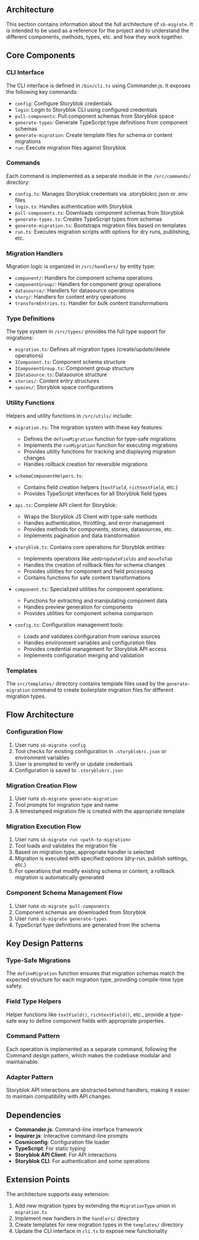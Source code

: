 ## Architecture

This section contains information about the full architecture of `sb-migrate`. It is intended to be used as a reference for the project and to understand the different components, methods, types, etc. and how they work together.

## Core Components

### CLI Interface

The CLI interface is defined in `/bin/cli.ts` using Commander.js. It exposes the following key commands:

- `config`: Configure Storyblok credentials
- `login`: Login to Storyblok CLI using configured credentials
- `pull-components`: Pull component schemas from Storyblok space
- `generate-types`: Generate TypeScript type definitions from component schemas
- `generate-migration`: Create template files for schema or content migrations
- `run`: Execute migration files against Storyblok

### Commands

Each command is implemented as a separate module in the `/src/commands/` directory:

- `config.ts`: Manages Storyblok credentials via .storyblokrc.json or .env files
- `login.ts`: Handles authentication with Storyblok
- `pull-components.ts`: Downloads component schemas from Storyblok
- `generate-types.ts`: Creates TypeScript types from schemas
- `generate-migration.ts`: Bootstraps migration files based on templates
- `run.ts`: Executes migration scripts with options for dry runs, publishing, etc.

### Migration Handlers

Migration logic is organized in `/src/handlers/` by entity type:

- `component/`: Handlers for component schema operations
- `componentGroup/`: Handlers for component group operations
- `datasource/`: Handlers for datasource operations
- `story/`: Handlers for content entry operations
- `transformEntries.ts`: Handler for bulk content transformations

### Type Definitions

The type system in `/src/types/` provides the full type support for migrations:

- `migration.ts`: Defines all migration types (create/update/delete operations)
- `IComponent.ts`: Component schema structure
- `IComponentGroup.ts`: Component group structure
- `IDataSource.ts`: Datasource structure
- `stories/`: Content entry structures
- `spaces/`: Storyblok space configurations

### Utility Functions

Helpers and utility functions in `/src/utils/` include:

- `migration.ts`: The migration system with these key features:

  - Defines the `defineMigration` function for type-safe migrations
  - Implements the `runMigration` function for executing migrations
  - Provides utility functions for tracking and displaying migration changes
  - Handles rollback creation for reversible migrations

- `schemaComponentHelpers.ts`:

  - Contains field creation helpers (`textField`, `richtextField`, etc.)
  - Provides TypeScript interfaces for all Storyblok field types

- `api.ts`: Complete API client for Storyblok:

  - Wraps the Storyblok JS Client with type-safe methods
  - Handles authentication, throttling, and error management
  - Provides methods for components, stories, datasources, etc.
  - Implements pagination and data transformation

- `storyblok.ts`: Contains core operations for Storyblok entities:

  - Implements operations like `addOrUpdateFields` and `moveToTab`
  - Handles the creation of rollback files for schema changes
  - Provides utilities for component and field processing
  - Contains functions for safe content transformations

- `component.ts`: Specialized utilities for component operations:

  - Functions for extracting and manipulating component data
  - Handles preview generation for components
  - Provides utilities for component schema comparison

- `config.ts`: Configuration management tools:

  - Loads and validates configuration from various sources
  - Handles environment variables and configuration files
  - Provides credential management for Storyblok API access
  - Implements configuration merging and validation

### Templates

The `src/templates/` directory contains template files used by the `generate-migration` command to create boilerplate migration files for different migration types.

## Flow Architecture

### Configuration Flow

1. User runs `sb-migrate config`
2. Tool checks for existing configuration in `.storyblokrc.json` or environment variables
3. User is prompted to verify or update credentials
4. Configuration is saved to `.storyblokrc.json`

### Migration Creation Flow

1. User runs `sb-migrate generate-migration`
2. Tool prompts for migration type and name
3. A timestamped migration file is created with the appropriate template

### Migration Execution Flow

1. User runs `sb-migrate run <path-to-migration>`
2. Tool loads and validates the migration file
3. Based on migration type, appropriate handler is selected
4. Migration is executed with specified options (dry-run, publish settings, etc.)
5. For operations that modify existing schema or content, a rollback migration is automatically generated

### Component Schema Management Flow

1. User runs `sb-migrate pull-components`
2. Component schemas are downloaded from Storyblok
3. User runs `sb-migrate generate-types`
4. TypeScript type definitions are generated from the schema

## Key Design Patterns

### Type-Safe Migrations

The `defineMigration` function ensures that migration schemas match the expected structure for each migration type, providing compile-time type safety.

### Field Type Helpers

Helper functions like `textField()`, `richtextField()`, etc., provide a type-safe way to define component fields with appropriate properties.

### Command Pattern

Each operation is implemented as a separate command, following the Command design pattern, which makes the codebase modular and maintainable.

### Adapter Pattern

Storyblok API interactions are abstracted behind handlers, making it easier to maintain compatibility with API changes.

## Dependencies

- **Commander.js**: Command-line interface framework
- **Inquirer.js**: Interactive command-line prompts
- **Cosmiconfig**: Configuration file loader
- **TypeScript**: For static typing
- **Storyblok API Client**: For API interactions
- **Storyblok CLI**: For authentication and some operations

## Extension Points

The architecture supports easy extension:

1. Add new migration types by extending the `MigrationType` union in `migration.ts`
2. Implement new handlers in the `handlers/` directory
3. Create templates for new migration types in the `templates/` directory
4. Update the CLI interface in `cli.ts` to expose new functionality
